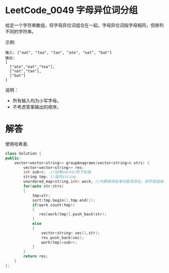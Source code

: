 # LeetCode_0049 字母异位词分组

给定一个字符串数组，将字母异位词组合在一起。字母异位词指字母相同，但排列不同的字符串。

示例:
```
输入: ["eat", "tea", "tan", "ate", "nat", "bat"]
输出:
[
  ["ate","eat","tea"],
  ["nat","tan"],
  ["bat"]
]
```
说明：

* 所有输入均为小写字母。
* 不考虑答案输出的顺序。

# 解答
使用哈希表.
```C++
class Solution {
public:
    vector<vector<string>> groupAnagrams(vector<string>& strs) {
        vector<vector<string>> res;  
        int sub=0;  //结果vector的下标值
        string tmp; //临时string
        unordered_map<string,int> work; //判断排序后单词是否存在，即字母组成是否一致
        for(auto str:strs)
        {
            tmp=str;
            sort(tmp.begin(),tmp.end());
            if(work.count(tmp))
            {
               res[work[tmp]].push_back(str);
            }
            else
            {
                vector<string> vec(1,str);
                res.push_back(vec);
                work[tmp]=sub++;
            }
        }
        return res;
    }
};

```